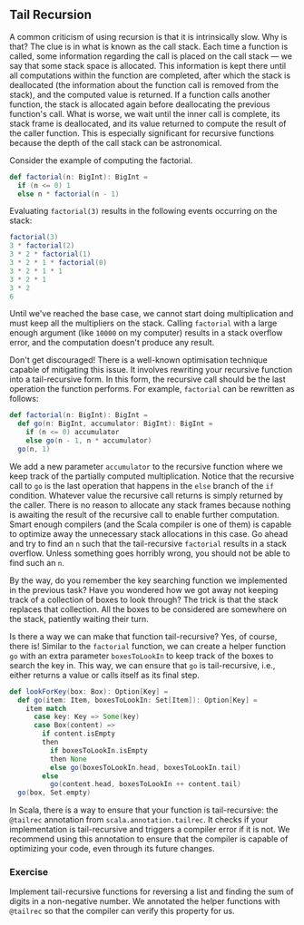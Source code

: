 ## Tail Recursion 

A common criticism of using recursion is that it is intrinsically slow. 
Why is that?
The clue is in what is known as the call stack. 
Each time a function is called, some information regarding the call is placed on the call stack — we say that some stack space is 
allocated. 
This information is kept there until all computations within the function are completed, after which the stack is 
deallocated (the information about the function call is removed from the stack), and the computed value is returned. 
If a function calls another function, the stack is allocated again before deallocating the previous function's call. What is worse, we wait until the inner call is complete, its stack frame is deallocated, and its value returned to compute 
the result of the caller function.
This is especially significant for recursive functions because the depth of the call stack can be astronomical. 

Consider the example of computing the factorial.

```scala 3
def factorial(n: BigInt): BigInt =
  if (n <= 0) 1
  else n * factorial(n - 1)
```

Evaluating `factorial(3)` results in the following events occurring on the stack: 

```scala 3
factorial(3)
3 * factorial(2)
3 * 2 * factorial(1)
3 * 2 * 1 * factorial(0)
3 * 2 * 1 * 1 
3 * 2 * 1 
3 * 2 
6
```

Until we've reached the base case, we cannot start doing multiplication and must keep all the multipliers on the stack.
Calling `factorial` with a large enough argument (like `10000` on my computer) results in a stack overflow error, and the 
computation doesn't produce any result. 

Don't get discouraged! 
There is a well-known optimisation technique capable of mitigating this issue. 
It involves rewriting your recursive function into a tail-recursive form. 
In this form, the recursive call should be the last operation the function performs. 
For example, `factorial` can be rewritten as follows: 

```scala 3
def factorial(n: BigInt): BigInt = 
  def go(n: BigInt, accumulator: BigInt): BigInt =
    if (n <= 0) accumulator
    else go(n - 1, n * accumulator)
  go(n, 1)
```

We add a new parameter `accumulator` to the recursive function where we keep track of the partially computed 
multiplication.
Notice that the recursive call to `go` is the last operation that happens in the `else` branch of the `if` condition. 
Whatever value the recursive call returns is simply returned by the caller. 
There is no reason to allocate any stack frames because nothing is awaiting the result of the recursive call to enable
further computation. 
Smart enough compilers (and the Scala compiler is one of them) is capable to optimize away the unnecessary stack 
allocations in this case. 
Go ahead and try to find an `n` such that the tail-recursive `factorial` results in a stack overflow. 
Unless something goes horribly wrong, you should not be able to find such an `n`. 

By the way, do you remember the key searching function we implemented in the previous task?
Have you wondered how we got away not keeping track of a collection of boxes to look through?
The trick is that the stack replaces that collection. 
All the boxes to be considered are somewhere on the stack, patiently waiting their turn. 

Is there a way we can make that function tail-recursive? 
Yes, of course, there is! 
Similar to the `factorial` function, we can create a helper function `go` with an extra parameter `boxesToLookIn`
to keep track of the boxes to search the key in.
This way, we can ensure that `go` is tail-recursive, i.e., either returns a value or calls itself as its final step. 

```scala 3
def lookForKey(box: Box): Option[Key] =
  def go(item: Item, boxesToLookIn: Set[Item]): Option[Key] =
    item match
      case key: Key => Some(key)
      case Box(content) =>
        if content.isEmpty
        then
          if boxesToLookIn.isEmpty
          then None
          else go(boxesToLookIn.head, boxesToLookIn.tail)
        else
          go(content.head, boxesToLookIn ++ content.tail)
  go(box, Set.empty)
```

In Scala, there is a way to ensure that your function is tail-recursive: the `@tailrec` annotation from `scala.annotation.tailrec`. 
It checks if your implementation is tail-recursive and triggers a compiler error if it is not. 
We recommend using this annotation to ensure that the compiler is capable of optimizing your code, even through its
future changes.

### Exercise 

Implement tail-recursive functions for reversing a list and finding the sum of digits in a non-negative number. 
We annotated the helper functions with `@tailrec` so that the compiler can verify this property for us.  
